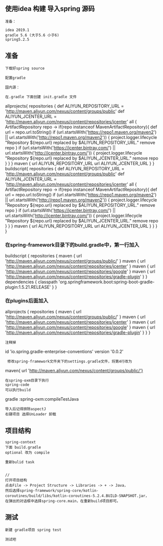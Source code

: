 

## 使用idea 构建 导入spring 源码

    准备：
    
    idea 2019.1
    gradle 5.6 (大于5.6 小于6)
    spring5.2.5
    
    
## 准备

    下载好spring source    
    
    配置gradle
    
    国内源：
    
    在.gradle 下面创建 init.gradle 文件
    
allprojects{
    repositories {
        def ALIYUN_REPOSITORY_URL = 'http://maven.aliyun.com/nexus/content/groups/public'
        def ALIYUN_JCENTER_URL = 'http://maven.aliyun.com/nexus/content/repositories/jcenter'
        all { ArtifactRepository repo ->
            if(repo instanceof MavenArtifactRepository){
                def url = repo.url.toString()
                if (url.startsWith('https://repo1.maven.org/maven2') || url.startsWith('http://repo1.maven.org/maven2')) {
                    project.logger.lifecycle "Repository ${repo.url} replaced by $ALIYUN_REPOSITORY_URL."
                    remove repo
                }
                if (url.startsWith('https://jcenter.bintray.com/') || url.startsWith('http://jcenter.bintray.com/')) {
                    project.logger.lifecycle "Repository ${repo.url} replaced by $ALIYUN_JCENTER_URL."
                    remove repo
                }
            }
        }
        maven {
            url ALIYUN_REPOSITORY_URL
            url ALIYUN_JCENTER_URL
        }
    }
buildscript{
        repositories {
            def ALIYUN_REPOSITORY_URL = 'http://maven.aliyun.com/nexus/content/groups/public'
            def ALIYUN_JCENTER_URL = 'http://maven.aliyun.com/nexus/content/repositories/jcenter'
            all { ArtifactRepository repo ->
                if(repo instanceof MavenArtifactRepository){
                    def url = repo.url.toString()
                    if (url.startsWith('https://repo1.maven.org/maven2') || url.startsWith('http://repo1.maven.org/maven2')) {
                        project.logger.lifecycle "Repository ${repo.url} replaced by $ALIYUN_REPOSITORY_URL."
                        remove repo
                    }
                    if (url.startsWith('https://jcenter.bintray.com/') || url.startsWith('http://jcenter.bintray.com/')) {
                        project.logger.lifecycle "Repository ${repo.url} replaced by $ALIYUN_JCENTER_URL."
                        remove repo
                    }
                }
            }
            maven {
                url ALIYUN_REPOSITORY_URL
                url ALIYUN_JCENTER_URL
            }
        }
    }
}   

### 在spring-framework目录下的build.gradle中，第一行加入
buildscript {
   repositories {
      maven { url 'http://maven.aliyun.com/nexus/content/groups/public/' }
      maven { url 'http://maven.aliyun.com/nexus/content/repositories/jcenter' }
      maven { url 'http://maven.aliyun.com/nexus/content/repositories/google' }
      maven { url 'http://maven.aliyun.com/nexus/content/repositories/gradle-plugin' }
   }
   dependencies {
      classpath 'org.springframework.boot:spring-boot-gradle-plugin:1.5.21.RELEASE'
   }
}

### 在plugins后面加入

allprojects {
   repositories {
      maven { url 'http://maven.aliyun.com/nexus/content/groups/public/' }
      maven { url 'http://maven.aliyun.com/nexus/content/repositories/jcenter' }
      maven { url 'http://maven.aliyun.com/nexus/content/repositories/google' }
      maven { url 'http://maven.aliyun.com/nexus/content/repositories/gradle-plugin' }
   }
}   

    注释掉
    
    
id 'io.spring.gradle-enterprise-conventions' version '0.0.2'


     修改spring-framework文件夹下的settings.gradle文件，将第4行改为
     
maven{ url 'http://maven.aliyun.com/nexus/content/groups/public/'}


    在spring-oxm目录下执行
    spring-code
    可以执行build
gradle :spring-oxm:compileTestJava


    导入后记得排除aspectJ
    右键项目 选择UnLoader 卸载
    
    
## 项目结构

    spring-context
    下面 build.gradle
    optional 改为 compile
    
    重新bulid task
    
    
    // 
    打开项目结构
    点击File -> Project Structure -> Libraries -> + -> Java，
    然后选择spring-framework/spring-core/kotlin-coroutines/build/libs/kotlin-coroutines-5.2.4.BUILD-SNAPSHOT.jar，
    在弹出的对话框中选择spring-core.main，在重新build项目即可。
    
    
## 测试

    新建 gradle项目 spring test
    
    测试吧
        
    

